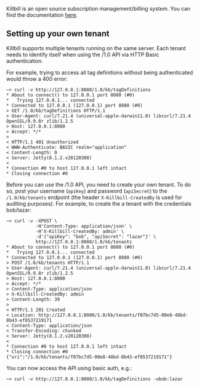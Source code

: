 Killbill is an open source subscription management/billing system.
You can find the documentation [here](http://ning.github.com/killbill/).

Setting up your own tenant
--------------------------

Killbill supports multiple tenants running on the same server. Each tenant needs to identify itself when using the /1.0
API via HTTP Basic authentication.

For example, trying to access all tag definitions without being authenticated would throw a 400 error:

    ~> curl -v http://127.0.0.1:8080/1.0/kb/tagDefinitions
    * About to connect() to 127.0.0.1 port 8080 (#0)
    *   Trying 127.0.0.1... connected
    * Connected to 127.0.0.1 (127.0.0.1) port 8080 (#0)
    > GET /1.0/kb/tagDefinitions HTTP/1.1
    > User-Agent: curl/7.21.4 (universal-apple-darwin11.0) libcurl/7.21.4 OpenSSL/0.9.8r zlib/1.2.5
    > Host: 127.0.0.1:8080
    > Accept: */*
    > 
    < HTTP/1.1 401 Unauthorized
    < WWW-Authenticate: BASIC realm="application"
    < Content-Length: 0
    < Server: Jetty(8.1.2.v20120308)
    < 
    * Connection #0 to host 127.0.0.1 left intact
    * Closing connection #0


Before you can use the /1.0 API, you need to create your own tenant. To do so, post your username (`apiKey`) and password
(`apiSecret`) to the `/1.0/kb/tenants` endpoint (the header `X-Killbill-CreatedBy` is used for auditing purposes).
For example, to create the a tenant with the credentials bob/lazar:

    ~> curl -v -XPOST \
               -H'Content-Type: application/json' \
               -H'X-Killbill-CreatedBy: admin' \
               -d'{"apiKey": "bob", "apiSecret": "lazar"}' \
               http://127.0.0.1:8080/1.0/kb/tenants
    * About to connect() to 127.0.0.1 port 8080 (#0)
    *   Trying 127.0.0.1... connected
    * Connected to 127.0.0.1 (127.0.0.1) port 8080 (#0)
    > POST /1.0/kb/tenants HTTP/1.1
    > User-Agent: curl/7.21.4 (universal-apple-darwin11.0) libcurl/7.21.4 OpenSSL/0.9.8r zlib/1.2.5
    > Host: 127.0.0.1:8080
    > Accept: */*
    > Content-Type: application/json
    > X-Killbill-CreatedBy: admin
    > Content-Length: 39
    > 
    < HTTP/1.1 201 Created
    < Location: http://127.0.0.1:8080/1.0/kb/tenants/f07bc7d5-00e8-48bd-8b43-ef8537219171
    < Content-Type: application/json
    < Transfer-Encoding: chunked
    < Server: Jetty(8.1.2.v20120308)
    < 
    * Connection #0 to host 127.0.0.1 left intact
    * Closing connection #0
    {"uri":"/1.0/kb/tenants/f07bc7d5-00e8-48bd-8b43-ef8537219171"}


You can now access the API using basic auth, e.g.:

    ~> curl -v http://127.0.0.1:8080/1.0/kb/tagDefinitions -ubob:lazar